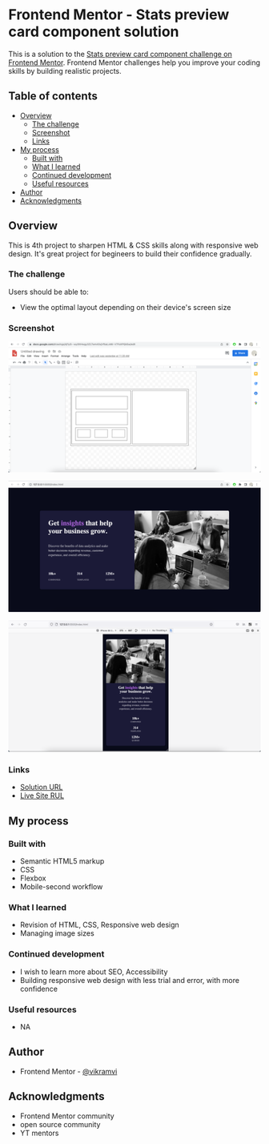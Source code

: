 # Frontend Mentor - Stats preview card component solution

This is a solution to the [Stats preview card component challenge on Frontend Mentor](https://www.frontendmentor.io/challenges/stats-preview-card-component-8JqbgoU62). Frontend Mentor challenges help you improve your coding skills by building realistic projects.

## Table of contents

- [Overview](#overview)
  - [The challenge](#the-challenge)
  - [Screenshot](#screenshot)
  - [Links](#links)
- [My process](#my-process)
  - [Built with](#built-with)
  - [What I learned](#what-i-learned)
  - [Continued development](#continued-development)
  - [Useful resources](#useful-resources)
- [Author](#author)
- [Acknowledgments](#acknowledgments)

## Overview

This is 4th project to sharpen HTML & CSS skills along with responsive web design. It's great project for begineers to build their confidence gradually.

### The challenge

Users should be able to:

- View the optimal layout depending on their device's screen size

### Screenshot

![Google Drawing](./screenshots/Google-drawing.png)

![Desktop Preview](./screenshots/Desktop.png)

![Mobile Preview](./screenshots/Mobile.png)

### Links

- [Solution URL ](https://github.com/vikramvi/Stats-preview-card-component)
- [Live Site RUL ](https://vikramvi.github.io/Stats-preview-card-component/)

## My process

### Built with

- Semantic HTML5 markup
- CSS
- Flexbox
- Mobile-second workflow

### What I learned

- Revision of HTML, CSS, Responsive web design
- Managing image sizes

### Continued development

- I wish to learn more about SEO, Accessibility
- Building responsive web design with less trial and error, with more confidence

### Useful resources

- NA

## Author

- Frontend Mentor - [@vikramvi](https://www.frontendmentor.io/profile/vikramvi)

## Acknowledgments

- Frontend Mentor community
- open source community
- YT mentors
